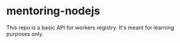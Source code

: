 # mentoring-nodejs
This repo is a basic API for workers registry. It's meant for learning purposes only.
